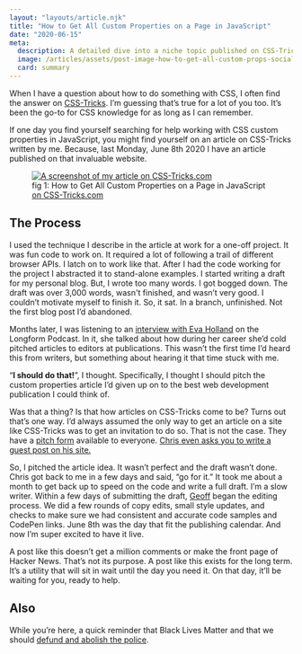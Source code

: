 ```yaml
---
layout: "layouts/article.njk"
title: "How to Get All Custom Properties on a Page in JavaScript"
date: "2020-06-15"
meta:
  description: A detailed dive into a niche topic published on CSS-Tricks.
  image: /articles/assets/post-image-how-to-get-all-custom-props-social.png
  card: summary
---
```


<p class="drop-capped">
  When I have a question about how to do something with CSS, I often find the
  answer on <a href="https://css-tricks.com/">CSS-Tricks</a>. I’m guessing
  that’s true for a lot of you too. It’s been the go-to for CSS knowledge for as
  long as I can remember.
</p>
<p>
  If one day you find yourself searching for help working with CSS custom
  properties in JavaScript, you might find yourself on an article on CSS-Tricks
  written by me. Because, last Monday, June 8th 2020 I have an article published
  on that invaluable website.
</p>
<figure>
  <a
    href="https://css-tricks.com/how-to-get-all-custom-properties-on-a-page-in-javascript/"
  >
    <picture>
      <source
        srcset="
          https://tylergaw.com/articles/assets/post-image-how-to-get-all-custom-props-1.webp
        "
        type="image/webp"
      />
      <source
        srcset="
          https://tylergaw.com/articles/assets/post-image-how-to-get-all-custom-props-1.png
        "
        type="image/jpeg"
      />
      <img
        src="https://tylergaw.com/articles/assets/post-image-how-to-get-all-custom-props-1.png"
        alt="A screenshot of my article on CSS-Tricks.com"
      />
    </picture>
  </a>

  <figcaption>
    fig 1: How to Get All Custom Properties on a Page in JavaScript
    <a
      href="https://css-tricks.com/how-to-get-all-custom-properties-on-a-page-in-javascript/"
      >on CSS-Tricks.com</a
    >
  </figcaption>
</figure>

<h2>The Process</h2>
<p>
  I used the technique I describe in the article at work for a one-off project.
  It was fun code to work on. It required a lot of following a trail of
  different browser APIs. I latch on to work like that. After I had the code
  working for the project I abstracted it to stand-alone examples. I started
  writing a draft for my personal blog. But, I wrote too many words. I got
  bogged down. The draft was over 3,000 words, wasn't finished, and wasn’t very
  good. I couldn’t motivate myself to finish it. So, it sat. In a branch,
  unfinished. Not the first blog post I’d abandoned.
</p>
<p>
  Months later, I was listening to an
  <a href="https://longform.org/posts/longform-podcast-387-eva-holland"
    >interview with Eva Holland</a
  >
  on the Longform Podcast. In it, she talked about how during her career she’d
  cold pitched articles to editors at publications. This wasn’t the first time
  I’d heard this from writers, but something about hearing it that time stuck
  with me.
</p>
<p>
  “<b>I should do that!</b>”, I thought. Specifically, I thought I should pitch
  the custom properties article I’d given up on to the best web development
  publication I could think of.
</p>
<p>
  Was that a thing? Is that how articles on CSS-Tricks come to be? Turns out
  that’s one way. I’d always assumed the only way to get an article on a site
  like CSS-Tricks was to get an invitation to do so. That is not the case. They
  have a
  <a href="https://css-tricks.com/guest-posting/">pitch form</a> available to
  everyone.
  <a href="https://chriscoyier.net/"
    >Chris even asks you to write a guest post on his site.</a
  >
</p>
<p>
  So, I pitched the article idea. It wasn’t perfect and the draft wasn’t done.
  Chris got back to me in a few days and said, “go for it.” It took me about a
  month to get back up to speed on the code and write a full draft. I’m a slow
  writer. Within a few days of submitting the draft,
  <a href="https://geoffgraham.me/">Geoff</a> began the editing process. We did
  a few rounds of copy edits, small style updates, and checks to make sure we
  had consistent and accurate code samples and CodePen links. June 8th was the
  day that fit the publishing calendar. And now I’m super excited to have it
  live.
</p>
<p>
  A post like this doesn’t get a million comments or make the front page of
  Hacker News. That’s not its purpose. A post like this exists for the long
  term. It’s a utility that will sit in wait until the day you need it. On that
  day, it’ll be waiting for you, ready to help.
</p>
<h2>Also</h2>
<p>
  While you’re here, a quick reminder that Black Lives Matter and that we should
  <a
    href="https://www.nytimes.com/2020/06/12/opinion/sunday/floyd-abolish-defund-police.html"
    >defund and abolish the police</a
  >.
</p>
